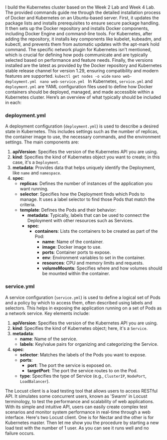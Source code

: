 I build the Kubernetes cluster based on the Week 2 Lab and Week 4 Lab.
The provided commands guide me through the detailed installation process of Docker and Kubernetes on an Ubuntu-based server. First, it updates the package lists and installs prerequisites to ensure secure package handling. It then sets up the Docker repository and installs Docker components, including Docker Engine and command-line tools. For Kubernetes, after adding the repository, it installs key components like kubelet, kubeadm, and kubectl, and prevents them from automatic updates with the apt-mark hold command. The specific network plugin for Kubernetes isn't mentioned, which is crucial for defining how pods communicate and are typically selected based on performance and feature needs. Finally, the versions installed are the latest as provided by the Docker repository and Kubernetes stable release channel for version 1.29, ensuring compatibility and modern features are supported.
`kubectl get nodes -o wide`
`nano web-deployment.yml `
`nano web-service.yml `
In Kubernetes, `service.yml` and `deployment.yml` are YAML configuration files used to define how Docker containers should be deployed, managed, and made accessible within a Kubernetes cluster. Here’s an overview of what typically should be included in each:


### deployment.yml

A deployment configuration (`deployment.yml`) is used to describe a desired state in Kubernetes. This includes settings such as the number of replicas, the container image to use, the necessary commands, and the environment settings. The main components are:

1. **apiVersion**: Specifies the version of the Kubernetes API you are using.
2. **kind**: Specifies the kind of Kubernetes object you want to create; in this case, it's a `Deployment`.
3. **metadata**: Provides data that helps uniquely identify the Deployment, like `name` and `namespace`.
4. **spec**:
   - **replicas**: Defines the number of instances of the application you want running.
   - **selector**: Specifies how the Deployment finds which Pods to manage. It uses a label selector to find those Pods that match the criteria.
   - **template**: Defines the Pods and their behavior:
     - **metadata**: Typically, labels that can be used to connect the Deployment with other resources such as Services.
     - **spec**:
       - **containers**: Lists the containers to be created as part of the Pod:
         - **name**: Name of the container.
         - **image**: Docker image to use.
         - **ports**: Container ports to expose.
         - **env**: Environment variables to set in the container.
         - **resources**: CPU and memory limits and requests.
         - **volumeMounts**: Specifies where and how volumes should be mounted within the container.

### service.yml

A service configuration (`service.yml`) is used to define a logical set of Pods and a policy by which to access them, often described using labels and selectors. This helps in exposing the application running on a set of Pods as a network service. Key elements include:

1. **apiVersion**: Specifies the version of the Kubernetes API you are using.
2. **kind**: Specifies the kind of Kubernetes object; here, it's a `Service`.
3. **metadata**:
   - **name**: Name of the service.
   - **labels**: Key/value pairs for organizing and categorizing the Service.
4. **spec**:
   - **selector**: Matches the labels of the Pods you want to expose.
   - **ports**: 
     - **port**: The port the service is exposed on.
     - **targetPort**: The port the service routes to on the Pod.
   - **type**: Specifies the type of Service (e.g., `ClusterIP`, `NodePort`, `LoadBalancer`).



The Locust client is a load testing tool that allows users to access RESTful API. It simulates some concurrent users, known as 'Swarm' in Locust terminology, to test the performance and scalability of web applications. With its simple and intuitive API, users can easily create complex test scenarios and monitor system performance in real-time through a web interface. Here's two Locust client. One is for Nectar and the other is for Kubernetes master. Then let me show you the procedure by starting a new load test with the number of 1 user. As you can see it runs well and no failure occurs.